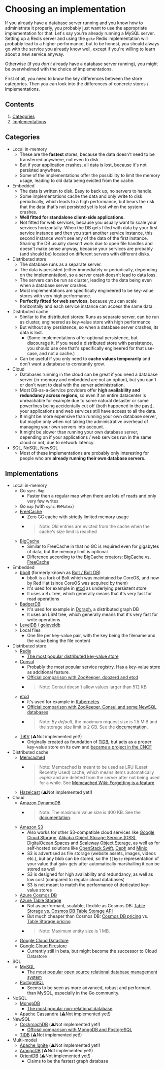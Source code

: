 Choosing an implementation
==========================

If you already have a database server running and you know how to administrate it properly, you probably just want to use the appropriate implementation for that. Let's say you're already running a MySQL server. Setting up a Redis server and using the `gokv` Redis implementation will probably lead to a higher performance, but to be honest, you should always go with the service you already know well, except if you're willing to learn about a new service anyway.

Otherwise (if you *don't* already have a database server running), you might be overwhelmed with the choice of implementations.

First of all, you need to know the key differences between the store categories. Then you can look into the differences of concrete stores / implementations.

Contents
--------

1. [Categories](#categories)
2. [Implementations](#implementations)

Categories
----------

- Local in-memory
    - These are the **fastest** stores, because the data doesn't need to be transferred anywhere, not even to disk.
    - But if your application crashes, all data is lost, because it's not persisted anywhere.
    - Some of the implementations offer the possibility to limit the memory usage, leading to old data being evicted from the cache.
- Embedded
    - The data is written to disk. Easy to back up, no servers to handle.
    - Some implementations cache the data and only write to disk periodically, which leads to a high performance, but bears the risk that the data that's not persisted yet is lost when the system crashes.
    - **Well fitted for standalone client-side applications.**
    - Not fitted for web services, because you usually want to scale your services horizontally. When the DB gets filled with data by your first service instance and then you start another service instance, this second instance won't see any of the data of the first instance. Sharing the DB usually doesn't work due to open file handles and doesn't make sense anyway, because your services are probably (and should be) located on different servers with different disks.
- Distributed store
    - The database runs as a separate server.
    - The data is persisted (either immediately or periodically, depending on the implementation), so a server crash doesn't lead to data loss.
    - The servers can be run as cluster, leading to the data being even when a database server crashes.
    - Most implementations are specifically engineered to be key-value stores with very high performance.
    - **Perfectly fitted for web services**, because you can scale horizontally and each service instance can access the same data.
- Distributed cache
    - Similar to the distributed stores: Runs as separate server, can be run as cluster, engineered as key-value store with high performance
    - But without any persistence, so when a database server crashes, its data is lost.
        - (Some implementations offer optional persistence, but discourage it. If you need a distributed store with persistence, you should use one that's specifically engineered for that use-case, and not a cache.)
    - Can be useful if you only need to **cache values temporarily** and don't want a database to constantly grow.
- Cloud
    - Databases running in the cloud can be great if you need a database server (in-memory and embedded are not an option), but you can't or don't want to deal with the server administration.
    - Most DB-as-a-Service providers offer **high availability and redundancy across regions**, so even if an entire datacenter is unreachable for example due to some natural desaster or some powerlines being accidentally cut off (both happened in the past), your applications and web services still have access to all the data.
    - It might be more expensive than running your own database server, but maybe only when not taking the administrative overhead of managing your own servers into account.
    - It might be slower than running your own database server, depending on if your applications / web services run in the same cloud or not, due to network latency.
- SQL, NoSQL, NewSQL
    - Most of these implementations are probably only interesting for people who are **already running their own database servers**.

Implementations
---------------


- Local in-memory
    - Go `sync.Map`
        - Faster then a regular map when there are lots of reads and only very few writes
    - Go `map` (with `sync.RWMutex`)
    - [FreeCache](https://github.com/coocood/freecache)
        - Zero GC cache with strictly limited memory usage
        - > Note: Old entries are evicted from the cache when the cache's size limit is reached
    - [BigCache](https://github.com/allegro/bigcache)
        - Similar to FreeCache in that no GC is required even for gigabytes of data, but the memory limit is optional
        - Difference according to the BigCache creators: [BigCache vs. FreeCache](https://github.com/allegro/bigcache/blob/bff00e20c68d9f136477d62d182a7dc917bae0ca/README.md#bigcache-vs-freecache)
- Embedded
    - [bbolt](https://github.com/etcd-io/bbolt) (formerly known as [Bolt / Bolt DB](https://github.com/boltdb/bolt))
        - bbolt is a fork of Bolt which was maintained by CoreOS, and now by Red Hat (since CoreOS was acquired by them)
        - It's used for example in [etcd](https://github.com/etcd-io/etcd) as underlying persistent store
        - It uses a B+ tree, which generally means that it's very fast for read operations
    - [BadgerDB](https://github.com/dgraph-io/badger)
        - It's used for example in [Dgraph](https://github.com/dgraph-io/dgraph), a distributed graph DB
        - It uses an LSM tree, which generally means that it's very fast for write operations
    - [LevelDB / goleveldb](https://github.com/syndtr/goleveldb)
    - Local files
        - One file per key-value pair, with the key being the filename and the value being the file content
- Distributed store
    - [Redis](https://github.com/antirez/redis)
        - [The most popular distributed key-value store](https://db-engines.com/en/ranking/key-value+store)
    - [Consul](https://github.com/hashicorp/consul)
        - Probably the most popular service registry. Has a key-value store as additional feature.
        - [Official comparison with ZooKeeper, doozerd and etcd](https://github.com/hashicorp/consul/blob/df91388b7b69e1dc5bfda76f2e67b658a99324ad/website/source/intro/vs/zookeeper.html.md)
        - > Note: Consul doesn't allow values larger than 512 KB
    - [etcd](https://github.com/etcd-io/etcd)
        - It's used for example in [Kubernetes](https://github.com/kubernetes/kubernetes)
        - [Official comparison with ZooKeeper, Consul and some NewSQL databases](https://github.com/etcd-io/etcd/blob/bda28c3ce2740ef5693ca389d34c4209e431ff92/Documentation/learning/why.md#comparison-chart)
        - > Note: *By default*, the maximum request size is 1.5 MiB and the storage size limit is 2 GB. See the [documentation](https://github.com/etcd-io/etcd/blob/73028efce7d3406a19a81efd8106903eae8f4c79/Documentation/dev-guide/limit.md).
    - [TiKV](https://github.com/tikv/tikv) (⚠️Not implemented yet!)
        - Originally created as foundation of [TiDB](https://github.com/pingcap/tidb), but acts as a proper key-value store on its own and [became a project in the CNCF](https://www.cncf.io/blog/2018/08/28/cncf-to-host-tikv-in-the-sandbox/)
- Distributed cache
    - [Memcached](https://github.com/memcached/memcached)
        - > Note: Memcached is meant to be used as LRU (Least Recently Used) cache, which means items automatically *expire* and are deleted from the server after not being used for a while. See [Memcached Wiki: Forgetting is a feature](https://github.com/memcached/memcached/wiki/Overview#forgetting-is-a-feature).
    - [Hazelcast](https://github.com/hazelcast/hazelcast) (⚠️Not implemented yet!)
- Cloud
    - [Amazon DynamoDB](https://aws.amazon.com/dynamodb/)
        - > Note: The maximum value size is 400 KB. See the [documentation](https://github.com/awsdocs/amazon-dynamodb-developer-guide/blob/c420420a59040c5b3dd44a6e59f7c9e55fc922ef/doc_source/Limits.md#string).
    - [Amazon S3](https://aws.amazon.com/s3/)
        - Also works for other S3-compatible cloud services like [Google Cloud Storage](https://cloud.google.com/storage/), [Alibaba Object Storage Service (OSS)](https://www.alibabacloud.com/en/product/oss), [DigitalOcean Spaces](https://www.digitalocean.com/products/spaces/) and [Scaleway Object Storage](https://www.scaleway.com/object-storage/), as well as for self-hosted solutions like [OpenStack Swift](https://github.com/openstack/swift), [Ceph](https://github.com/ceph/ceph) and [Minio](https://github.com/minio/minio)
        - S3 is advertised as file storage (website assets, images, videos etc.), but any blob can be stored, so the `[]byte` representation of your value that `gokv` gets after automatically marshalling it can be stored as well
        - S3 is designed for high availability and redundancy, as well as low cost (compared to regular cloud databases)
        - S3 is not meant to match the performance of dedicated key-value stores
    - [Azure Cosmos DB](https://azure.microsoft.com/en-us/services/cosmos-db/)
    - [Azure Table Storage](https://azure.microsoft.com/en-us/services/storage/tables/)
        - Not as performant, scalable, flexible as Cosmos DB: [Table Storage vs. Cosmos DB Table Storage API](https://github.com/MicrosoftDocs/azure-docs/blob/58649c6910c182cba2bfc9974baed08a6fadf413/articles/cosmos-db/table-introduction.md#table-offerings)
        - But much cheaper than Cosmos DB: [Cosmos DB pricing](https://azure.microsoft.com/en-us/pricing/details/cosmos-db/) vs. [Table Storage pricing](https://azure.microsoft.com/en-us/pricing/details/storage/tables/)
        - > Note: Maximum entity size is 1 MB.
    - [Google Cloud Datastore](https://cloud.google.com/datastore/)
    - [Google Cloud Firestore](https://cloud.google.com/firestore/)
        - Currently still in beta, but might become the successor to Cloud Datastore
- SQL
    - [MySQL](https://github.com/mysql/mysql-server)
        - [The most popular open source relational database management system](https://db-engines.com/en/ranking/relational+dbms)
    - [PostgreSQL](https://github.com/postgres/postgres)
        - Seems to be seen as more advanced, robust and performant than MySQL, especially in the Go community.
- NoSQL
    - [MongoDB](https://github.com/mongodb/mongo)
        - [The most popular non-relational database](https://db-engines.com/en/ranking)
    - [Apache Cassandra](https://github.com/apache/cassandra) (⚠️Not implemented yet!)
- NewSQL
    - [CockroachDB](https://github.com/cockroachdb/cockroach) (⚠️Not implemented yet!)
        - [Official comparison with MongoDB and PostgreSQL](https://www.cockroachlabs.com/docs/stable/cockroachdb-in-comparison.html)
    - [TiDB](https://github.com/pingcap/tidb) (⚠️Not implemented yet!)
- Multi-model
    - [Apache Ignite](https://github.com/apache/ignite) (⚠️Not implemented yet!)
    - [ArangoDB](https://github.com/arangodb/arangodb) (⚠️Not implemented yet!)
    - [OrientDB](https://github.com/orientechnologies/orientdb) (⚠️Not implemented yet!)
        - Claims to be the fastest graph database
